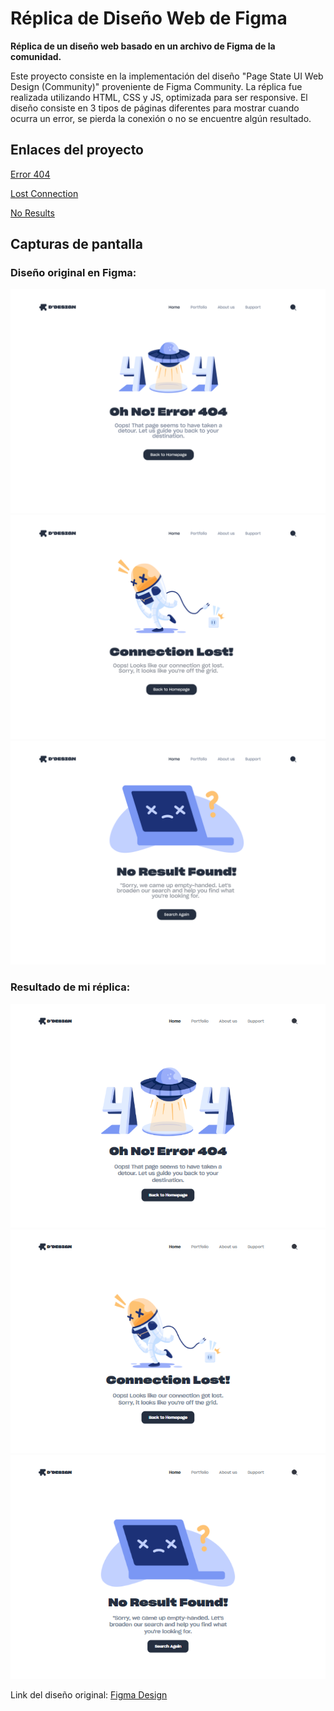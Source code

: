 # Réplica de Diseño Web de Figma

**Réplica de un diseño web basado en un archivo de Figma de la comunidad.**

Este proyecto consiste en la implementación del diseño "Page State UI Web Design (Community)" proveniente de Figma Community. La réplica fue realizada utilizando HTML, CSS y JS, optimizada para ser responsive. El diseño consiste en 3 tipos de páginas diferentes para mostrar cuando ocurra un error, se pierda la conexión o no se encuentre algún resultado.

## Enlaces del proyecto
<a href="https://waldo-noe-liberato-jara.github.io/Page-State-UI-Design---Responsive/error-404.html" target="_blank">Error 404</a>

<a href="https://waldo-noe-liberato-jara.github.io/Page-State-UI-Design---Responsive/lost-connection.html" target="_blank">Lost Connection</a>

<a href="https://waldo-noe-liberato-jara.github.io/Page-State-UI-Design---Responsive/no-results.html" target="_blank">No Results</a>

## Capturas de pantalla

### Diseño original en Figma:
![Diseño original en Figma](./assets/images/screenshots/Error404Page.png)
![Diseño original en Figma](./assets/images/screenshots/ConnectionLostPage.png)
![Diseño original en Figma](./assets/images/screenshots/NoResultFoundPage.png)

### Resultado de mi réplica:
![Resultado de la réplica](./assets/images/screenshots/screencapture-127-0-0-1-5500-error-404-html-2024-09-11-19_22_24.png)
![Resultado de la réplica](./assets/images/screenshots/screencapture-127-0-0-1-5500-lost-connection-html-2024-09-11-19_22_42.png)
![Resultado de la réplica](./assets/images/screenshots/screencapture-127-0-0-1-5500-no-results-html-2024-09-11-19_23_07.png)

Link del diseño original: [Figma Design](https://www.figma.com/design/E2nkW0Wc3pxIrGxBIUBEOa/Page-State-UI-Web-Design-(Community)?node-id=0-1&node-type=canvas&t=Eq2ive24EWBTAX7H-0)
